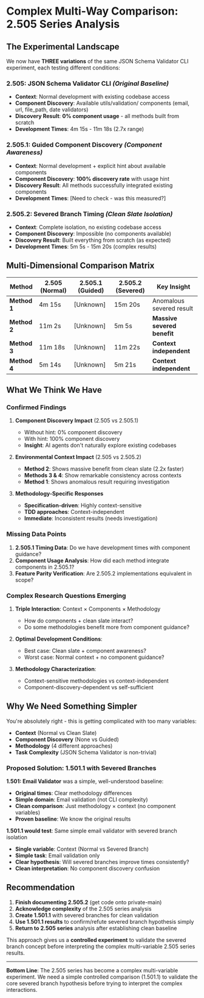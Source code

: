 # Complex Multi-Way Comparison: 2.505 Series Analysis

## The Experimental Landscape

We now have **THREE variations** of the same JSON Schema Validator CLI experiment, each testing different conditions:

### **2.505: JSON Schema Validator CLI** *(Original Baseline)*
- **Context**: Normal development with existing codebase access
- **Component Discovery**: Available utils/validation/ components (email, url, file_path, date validators)
- **Discovery Result**: **0% component usage** - all methods built from scratch
- **Development Times**: 4m 15s - 11m 18s (2.7x range)

### **2.505.1: Guided Component Discovery** *(Component Awareness)*
- **Context**: Normal development + explicit hint about available components
- **Component Discovery**: **100% discovery rate** with usage hint
- **Discovery Result**: All methods successfully integrated existing components
- **Development Times**: [Need to check - was this measured?]

### **2.505.2: Severed Branch Timing** *(Clean Slate Isolation)*
- **Context**: Complete isolation, no existing codebase access
- **Component Discovery**: Impossible (no components available)
- **Discovery Result**: Built everything from scratch (as expected)
- **Development Times**: 5m 5s - 15m 20s (complex results)

## Multi-Dimensional Comparison Matrix

| Method | 2.505 (Normal) | 2.505.1 (Guided) | 2.505.2 (Severed) | **Key Insight** |
|--------|----------------|-------------------|-------------------|-----------------|
| **Method 1** | 4m 15s | [Unknown] | 15m 20s | Anomalous severed result |
| **Method 2** | 11m 2s | [Unknown] | 5m 5s | **Massive severed benefit** |
| **Method 3** | 11m 18s | [Unknown] | 11m 22s | **Context independent** |
| **Method 4** | 5m 14s | [Unknown] | 5m 21s | **Context independent** |

## What We Think We Have

### **Confirmed Findings**

1. **Component Discovery Impact** (2.505 vs 2.505.1)
   - Without hint: 0% component discovery
   - With hint: 100% component discovery
   - **Insight**: AI agents don't naturally explore existing codebases

2. **Environmental Context Impact** (2.505 vs 2.505.2)
   - **Method 2**: Shows massive benefit from clean slate (2.2x faster)
   - **Methods 3 & 4**: Show remarkable consistency across contexts
   - **Method 1**: Shows anomalous result requiring investigation

3. **Methodology-Specific Responses**
   - **Specification-driven**: Highly context-sensitive
   - **TDD approaches**: Context-independent
   - **Immediate**: Inconsistent results (needs investigation)

### **Missing Data Points**

1. **2.505.1 Timing Data**: Do we have development times with component guidance?
2. **Component Usage Analysis**: How did each method integrate components in 2.505.1?
3. **Feature Parity Verification**: Are 2.505.2 implementations equivalent in scope?

### **Complex Research Questions Emerging**

1. **Triple Interaction**: Context × Components × Methodology
   - How do components + clean slate interact?
   - Do some methodologies benefit more from component guidance?

2. **Optimal Development Conditions**:
   - Best case: Clean slate + component awareness?
   - Worst case: Normal context + no component guidance?

3. **Methodology Characterization**:
   - Context-sensitive methodologies vs context-independent
   - Component-discovery-dependent vs self-sufficient

## Why We Need Something Simpler

You're absolutely right - this is getting complicated with too many variables:

- **Context** (Normal vs Clean Slate)
- **Component Discovery** (None vs Guided)
- **Methodology** (4 different approaches)
- **Task Complexity** (JSON Schema Validator is non-trivial)

### **Proposed Solution: 1.501.1 with Severed Branches**

**1.501: Email Validator** was a simple, well-understood baseline:
- **Original times**: Clear methodology differences
- **Simple domain**: Email validation (not CLI complexity)
- **Clean comparison**: Just methodology × context (no component variables)
- **Proven baseline**: We know the original results

**1.501.1 would test**: Same simple email validator with severed branch isolation
- **Single variable**: Context (Normal vs Severed Branch)
- **Simple task**: Email validation only
- **Clear hypothesis**: Will severed branches improve times consistently?
- **Clean interpretation**: No component discovery confusion

## Recommendation

1. **Finish documenting 2.505.2** (get code onto private-main)
2. **Acknowledge complexity** of the 2.505 series analysis
3. **Create 1.501.1** with severed branches for clean validation
4. **Use 1.501.1 results** to confirm/refute severed branch hypothesis simply
5. **Return to 2.505 series** analysis after establishing clean baseline

This approach gives us a **controlled experiment** to validate the severed branch concept before interpreting the complex multi-variable 2.505 series results.

---

**Bottom Line**: The 2.505 series has become a complex multi-variable experiment. We need a simple controlled comparison (1.501.1) to validate the core severed branch hypothesis before trying to interpret the complex interactions.